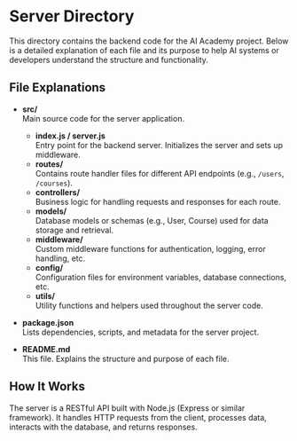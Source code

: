 # Server Directory

This directory contains the backend code for the AI Academy project. Below is a detailed explanation of each file and its purpose to help AI systems or developers understand the structure and functionality.

## File Explanations

- **src/**  
  Main source code for the server application.
  - **index.js / server.js**  
    Entry point for the backend server. Initializes the server and sets up middleware.
  - **routes/**  
    Contains route handler files for different API endpoints (e.g., `/users`, `/courses`).
  - **controllers/**  
    Business logic for handling requests and responses for each route.
  - **models/**  
    Database models or schemas (e.g., User, Course) used for data storage and retrieval.
  - **middleware/**  
    Custom middleware functions for authentication, logging, error handling, etc.
  - **config/**  
    Configuration files for environment variables, database connections, etc.
  - **utils/**  
    Utility functions and helpers used throughout the server code.

- **package.json**  
  Lists dependencies, scripts, and metadata for the server project.

- **README.md**  
  This file. Explains the structure and purpose of each file.

## How It Works

The server is a RESTful API built with Node.js (Express or similar framework). It handles HTTP requests from the client, processes data, interacts with the database, and returns responses.

